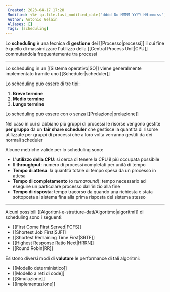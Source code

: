 ```yaml
---
 Created: 2023-04-17 17:28
 Modified: <%+ tp.file.last_modified_date("dddd Do MMMM YYYY HH:mm:ss") %>
 Author: Antonio Gelain
 Aliases: []
 Tags: [scheduling]
---
```


Lo **scheduling** è una tecnica di **gestione** dei [[Processo|processi]] il cui fine è quello di massimizzare l'utilizzo della [[Central Process Unit|CPU]] commutandola frequentemente tra processi

---

Lo scheduling in un [[Sistema operativo|SO]] viene generalmente implementato tramite uno [[Scheduler|scheduler]]

Lo scheduling può essere di tre tipi:
1. **Breve termine**
2. **Medio termine**
3. **Lungo termine**

Lo scheduling può essere con o senza [[Prelazione|prelazione]]

Nel caso in cui si abbiano più gruppi di processi le risorse vengono gestite **per gruppo** da un **fair share scheduler** che gestisce la quantità di risorse utilizzate per gruppi di processi che a loro volta verranno gestiti da dei normali scheduler

Alcune metriche valide per lo scheduling sono:
- L'**utilizzo della CPU**: si cerca di tenere la CPU il più occupata possibile
- Il **throughput**: numero di processi completati per unità di tempo
- **Tempo di attesa**: la quantità totale di tempo spesa da un processo in attesa
- **Tempo di completamento** (o *turnaround*): tempo necessario ad eseguire un particolare processo dall'inizio alla fine
- **Tempo di risposta**: tempo tracorso da quando una richiesta è stata sottoposta al sistema fina alla prima risposta del sistema stesso

---

Alcuni possibili [[Algoritmi-e-strutture-dati/Algoritmo|algoritmi]] di scheduling sono i seguenti:
- [[First Come First Served|FCFS]]
- [[Shortest Job First|SJF]]
- [[Shortest Remaining Time First|SRTF]]
- [[Highest Response Ratio Next|HRRN]]
- [[Round Robin|RR]]

Esistono diversi modi di **valutare** le performance di tali algoritmi:
- [[Modello deterministico]]
- [[Modello a reti di code]]
- [[Simulazione]]
- [[Implementazione]]